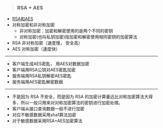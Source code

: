> ### RSA + AES

- [RSA和AES](https://www.jianshu.com/p/3154a25b81d0)
- 对称加密和非对称加密
  - 非对称加密：加密和解密使用的是两个不同的密钥
  - 对称加密(也叫私钥加密)指加密和解密使用相同密钥的加密算法
- RSA 非对称加密（速度慢， 安全高）
- AES 对称加密（速度快）

------

- 客户端生成AES密匙， 用AES对数据加密
- 客户端用RSA公钥对AES密匙加密
- 服务端用RSA私钥解密AES密匙
- 服务端用AES密匙解密数据

------

- 不是因为 RSA 不安全，而是因为 RSA 的加密计算量远比对称加密算法大得多，所以一般只用来对对称加密算法的密钥进行加密处理。
- 客户端从接口查询数据一般不进行加密
- 对应不敏感数据采用sha1算法加密
- 对于敏感数据采用RSA+AES加密算法